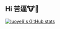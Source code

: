 ## Hi 苦逼🐮🐴

<!--
**JiangHaiYang03/JiangHaiYang03** is a ✨ _special_ ✨ repository because its `README.md` (this file) appears on your GitHub profile.

Here are some ideas to get you started:

- 🔭 I’m currently working on ...
- 🌱 I’m currently learning ...
- 👯 I’m looking to collaborate on ...
- 🤔 I’m looking for help with ...
- 💬 Ask me about ...
- 📫 How to reach me: ...
- 😄 Pronouns: ...
- ⚡ Fun fact: ...
-->

[![luoye6's GitHub stats](https://github-readme-stats.vercel.app/api?username=JiangHaiYang03&show_icons=true&theme=radical)](https://JiangHaiYang03.github.io/)




